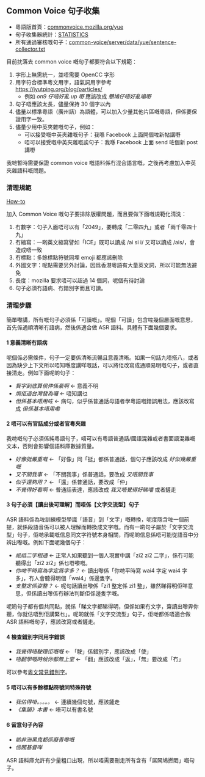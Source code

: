 ## Common Voice 句子收集

- 粵語版首頁：[commonvoice.mozilla.org/yue](https://commonvoice.mozilla.org/yue)
- 句子收集器統計：[STATISTICS](https://commonvoice.mozilla.org/sentence-collector/#/yue/stats)
- 所有通過審核嘅句子：[common-voice/server/data/yue/sentence-collector.txt](https://github.com/common-voice/common-voice/blob/main/server/data/yue/sentence-collector.txt)

目前抌落去 common voice 嘅句子都要符合以下規範：

1. 字形上無需統一，並唔需要 OpenCC 字形
2. 用字符合標準粵文用字，語氣詞用字參考 https://jyutping.org/blog/particles/
   - 例如 _on9 仔唔好亂 up 嘢_ 應該改成 _戇鳩仔唔好亂噏嘢_
3. 句子唔應該太長，儘量保持 30 個字以內
4. 儘量以標準粵語（廣州話）為語體，可以加入少量其他片區嘅粵語，但係要保證用字一致。
5. 儘量少用中英夾雜嘅句子，例如：
   - 可以接受嘅中英夾雜嘅句子：我喺 Facebook 上面開個咗新帖講嘢
   - 唔可以接受嘅中英夾雜嘅誒句子：我喺 Facebook 上面 send 咗個新 post 講嘢

我哋暫時需要保證 common voice 嘅語料係冇混合語言嘅，之後再考慮加入中英夾雜語料嘅問題。

### 清理規範

[How-to](https://commonvoice.mozilla.org/sentence-collector/#/how-to)

加入 Common Voice 嘅句子要排除版權問題，而且要做下面嘅規範化清洗：

1. 冇數字：句子入面唔可以有「2049」，要轉成「二零四九」或者「兩千零四十九」
2. 冇縮寫：一啲英文縮寫譬如「ICE」既可以讀成 /ai si i/ 又可以讀成 /ais/，會造成唔一致
3. 冇標點：多餘標點符號同埋 emoji 都應該刪除
4. 外國文字：呢點需要另外討論，因爲香港粵語有大量英文詞，所以可能無法避免
5. 長度：mozilla 要求唔可以超過 14 個詞，呢個有待討論
6. 句子必須冇語病、冇錯別字而且可讀。

### 清理步驟

簡單嚟講，所有嘅句子必須係「可讀嘅」。呢個「可讀」包含咗幾個層面嘅意思，首先係通順清晰冇語病，然後係適合做 ASR 語料。具體有下面幾個要求。

#### 1 意義清晰冇語病

呢個係必需條件，句子一定要係清晰流暢且意義清晰。如果一句話九唔搭八，或者因為缺少上下文所以唔知喺度講咩嘅話，可以將佢改寫成通順易明嘅句子，或者直接清走。例如下面呢啲句子：

- _貿字到底算侯仲係豪啊_ ← 意義不明
- _焗佢過台灣發為囉_ ← 唔知講乜
- _但係基本唔用咗_ ← 病句，似乎係普通話母語者學粵語嘅錯誤用法，應該改寫成 _但係基本唔用嘞_

#### 2 唔可以有官話成分或者官粵夾雜

我哋嘅句子必須係純粵語句子，唔可以有粵語普通話/國語混雜或者書面語混雜嘅文本，否則會影響個語料庫數據質量。

- _好像挺嚴重嘅_ ← 「好像」同「挺」都係普通話，個句子應該改成 _好似幾嚴重嘅_
- _又不關我事_ ← 「不關我事」係普通話，要改成 _又唔關我事_
- _似乎還夠用？_ ← 「還」係普通話，要改成「仲」
- _不覺得好看啊_ ← 普通話表達，應該改成 _我又唔覺得好睇噃_ 或者鏟走

#### 3 句子必須【讀出後可理解】而唔係【文字交流型】句子

ASR 語料係為咗訓練模型學識「語音」到「文字」嘅轉換，呢度隱含咗一個前提，就係段語音係可以被人理解而轉換成文字嘅。而有一啲句子屬於「文字交流型」句子，佢哋承載嘅信息同文字符號本身相關，而呢啲信息係唔可能從語音中分辨出嚟嘅。例如下面呢幾個句子：

- _祇祗二字相通_ ← 正常人如果聽到一個人現實中講「zi2 zi2 二字」，係冇可能聽得出「zi2 zi2」係乜嘢嚟嘅。
- _你哋平時寫為字定爲字多？_ ← 讀出嚟係「你哋平時寫 wai4 字定 wai4 字多」，冇人會聽得明個「wai4」係邊隻字。
- _支整定係姿整？_ ← 呢句話讀出嚟係「zi1 整定係 zi1 整」，雖然睇得明佢咩意思，但係讀出嚟係冇辦法判斷佢係邊隻字嘅。

呢啲句子都有個共同點，就係「睇文字都睇得明，但係如果冇文字，齋讀出嚟畀你聽，你就估唔到佢講緊乜」。呢啲就係「文字交流型」句子，佢哋都係唔適合做 ASR 語料嘅句子，應該改寫或者鏟走。

#### 4 檢查錯別字同用字錯誤

- _我覺得唔駛理佢嘅嘅_ ← 「駛」係錯別字，應該改成「使」
- _唔翻學嘅時候你都無上堂_ ← 「翻」應該改成「返」，「無」要改成「冇」

可以參考[粵文常見錯別字](https://jyutping.org/blog/typo/)。

#### 5 唔可以有多餘標點符號同特殊符號

- _我估得啩。。。。。_ ← 連續幾個句號，應該鏟走
- _《集韻》本書_ ← 唔可以有書名號

#### 6 留意句子內容

- _啲非洲黑鬼都係廢青嚟嘅_
- _信閪基督咩_

ASR 語料庫允許有少量粗口出現，所以唔需要刪走所有含有「屌閪鳩撚𨳍」嘅句子。
